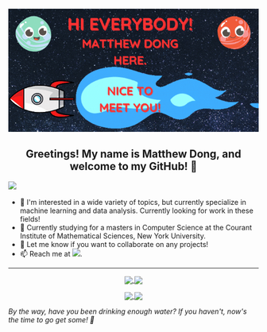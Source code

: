 <p align="center">
  <img src="https://github.com/Matt-J-Dong/Matt-J-Dong/blob/main/Matt-J-Dong.gif" alt="Hi Everybody!">
</p>

<h2 align="center">Greetings! My name is Matthew Dong, and welcome to my GitHub! 👋</h2>

<a href="https://linkedin.com/in/Matt-J-Dong" target="_blank"><img src="https://img.shields.io/badge/LinkedIn-Matt--J--Dong-blue"></a>


- 👀 I'm interested in a wide variety of topics, but currently specialize in machine learning and data analysis. Currently looking for work in these fields!
- 🌱 Currently studying for a masters in Computer Science at the Courant Institute of Mathematical Sciences, New York University.
- 💞️ Let me know if you want to collaborate on any projects!
- 📫 Reach me at <a href="mailto:matthew.dong@nyu.edu" target="_blank"><img src="https://img.shields.io/badge/Email-matthew.dong@nyu.edu-yellow"></a>.

<hr>

<p align="center">
  <a href="https://github.com/Matt-J-Dong?tab=repositories">
    <img height=210 align="center" src="https://github-readme-stats.vercel.app/api?username=Matt-J-Dong&rank_icon=github&include_all_commits=true&show=prs_merged"/>
  </a>
  <a href="https://github.com/Matt-J-Dong?tab=repositories">
    <img height=210 align="center" src="https://github-readme-stats.vercel.app/api/top-langs/?username=Matt-J-Dong&layout=donut&card_width=330"/>
  </a>
</p>

<p align="center">
  <a href="https://github.com/Matt-J-Dong/VentureAI">
    <img align="center" src="https://github-readme-stats.vercel.app/api/pin/?username=Matt-J-Dong&repo=VentureAI"/>
  </a>
  <a href="https://github.com/Matt-J-Dong/MulticoreChess">
    <img align="center" src="https://github-readme-stats.vercel.app/api/pin/?username=Matt-J-Dong&repo=MulticoreChess"/>
  </a>
</p>

*By the way, have you been drinking enough water? If you haven't, now's the time to go get some! 🚰*

<!---
Bonus comment! Brownie points to you if you're reading this ;)
References for README shenanigans: 
Badges: https://img.shields.io/badges/static-badge
README Stats: https://github.com/anuraghazra/github-readme-stats
--->
